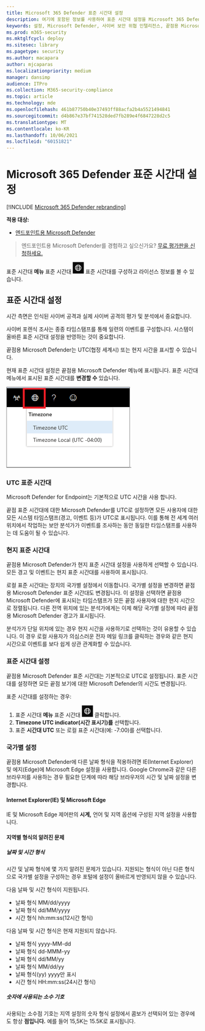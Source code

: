 ```yaml
---
title: Microsoft 365 Defender 표준 시간대 설정
description: 여기에 포함된 정보를 사용하여 표준 시간대 설정을 Microsoft 365 Defender 라이선스 정보를 볼 수 있습니다.
keywords: 설정, Microsoft Defender, 사이버 보안 위협 인텔리전스, 끝점용 Microsoft Defender, 표준 시간대, utc, 현지 시간, 라이선스
ms.prod: m365-security
ms.mktglfcycl: deploy
ms.sitesec: library
ms.pagetype: security
ms.author: macapara
author: mjcaparas
ms.localizationpriority: medium
manager: dansimp
audience: ITPro
ms.collection: M365-security-compliance
ms.topic: article
ms.technology: mde
ms.openlocfilehash: 461b87750b40e37493ff88acfa2b4a5521494841
ms.sourcegitcommit: d4b867e37bf741528ded7fb289e4f6847228d2c5
ms.translationtype: MT
ms.contentlocale: ko-KR
ms.lasthandoff: 10/06/2021
ms.locfileid: "60151821"
---
```

# <a name="microsoft-365-defender-time-zone-settings"></a>Microsoft 365 Defender 표준 시간대 설정

[!INCLUDE [Microsoft 365 Defender rebranding](../../includes/microsoft-defender.md)]

**적용 대상:**
- [엔드포인트용 Microsoft Defender](https://go.microsoft.com/fwlink/p/?linkid=2154037)


> 엔드포인트용 Microsoft Defender를 경험하고 싶으신가요? [무료 평가판을 신청하세요.](https://signup.microsoft.com/create-account/signup?products=7f379fee-c4f9-4278-b0a1-e4c8c2fcdf7e&ru=https://aka.ms/MDEp2OpenTrial?ocid=docs-wdatp-settings-abovefoldlink)

표준 시간대 **메뉴** 표준 시간대 ![ 설정 아이콘1을 사용합니다.](images/atp-time-zone.png) 표준 시간대를 구성하고 라이선스 정보를 볼 수 있습니다.

## <a name="time-zone-settings"></a>표준 시간대 설정

시간 측면은 인식된 사이버 공격과 실제 사이버 공격의 평가 및 분석에서 중요합니다.

사이버 포렌식 조사는 종종 타임스탬프를 통해 일련의 이벤트를 구성합니다. 시스템이 올바른 표준 시간대 설정을 반영하는 것이 중요합니다.

끝점용 Microsoft Defender는 UTC(협정 세계시) 또는 현지 시간을 표시할 수 있습니다.

현재 표준 시간대 설정은 끝점용 Microsoft Defender 메뉴에 표시됩니다. 표준 시간대 메뉴에서 표시된 표준 시간대를 **변경할 수** 있습니다.

![표준 시간대 설정 아이콘2.](images/atp-time-zone-menu.png).

### <a name="utc-time-zone"></a>UTC 표준 시간대

Microsoft Defender for Endpoint는 기본적으로 UTC 시간을 사용 합니다.

끝점 표준 시간대에 대한 Microsoft Defender를 UTC로 설정하면 모든 사용자에 대한 모든 시스템 타임스탬프(경고, 이벤트 등)가 UTC로 표시됩니다. 이를 통해 전 세계 여러 위치에서 작업하는 보안 분석가가 이벤트를 조사하는 동안 동일한 타임스탬프를 사용하는 데 도움이 될 수 있습니다.

### <a name="local-time-zone"></a>현지 표준 시간대

끝점용 Microsoft Defender가 현지 표준 시간대 설정을 사용하게 선택할 수 있습니다. 모든 경고 및 이벤트는 현지 표준 시간대를 사용하여 표시됩니다.

로컬 표준 시간대는 장치의 국가별 설정에서 이동합니다. 국가별 설정을 변경하면 끝점용 Microsoft Defender 표준 시간대도 변경됩니다. 이 설정을 선택하면 끝점용 Microsoft Defender에 표시되는 타임스탬프가 모든 끝점 사용자에 대한 현지 시간으로 정렬됩니다. 다른 전역 위치에 있는 분석가에게는 이제 해당 국가별 설정에 따라 끝점용 Microsoft Defender 경고가 표시됩니다.

분석가가 단일 위치에 있는 경우 현지 시간을 사용하기로 선택하는 것이 유용할 수 있습니다. 이 경우 로컬 사용자가 의심스러운 전자 메일 링크를 클릭하는 경우와 같은 현지 시간으로 이벤트를 보다 쉽게 상관 관계화할 수 있습니다.

### <a name="set-the-time-zone"></a>표준 시간대 설정

끝점용 Microsoft Defender 표준 시간대는 기본적으로 UTC로 설정됩니다. 표준 시간대를 설정하면 모든 끝점 보기에 대한 Microsoft Defender의 시간도 변경됩니다.

표준 시간대를 설정하는 경우:

1. 표준 시간대 **메뉴** 표준 시간대 ![ 설정 아이콘3을 ](images/atp-time-zone.png) 클릭합니다.
2. **Timezone UTC indicator(시간 표시기)를** 선택합니다.
3. 표준 **시간대 UTC** 또는 로컬 표준 시간대(예: -7:00)를 선택합니다.

### <a name="regional-settings"></a>국가별 설정

끝점용 Microsoft Defender에 다른 날짜 형식을 적용하려면 IE(Internet Explorer) 및 에지(Edge)에 Microsoft Edge 설정을 사용합니다. Google Chrome과 같은 다른 브라우저를 사용하는 경우 필요한 단계에 따라 해당 브라우저의 시간 및 날짜 설정을 변경합니다. 

#### <a name="internet-explorer-ie-and-microsoft-edge"></a>Internet Explorer(IE) 및 Microsoft Edge

IE 및 Microsoft Edge 제어판의 **시계,** 언어 및 지역 옵션에 구성된 지역 설정을 사용합니다.  

#### <a name="known-issues-with-regional-formats"></a>지역별 형식의 알려진 문제

##### <a name="date-and-time-formats"></a>날짜 및 시간 형식

시간 및 날짜 형식에 몇 가지 알려진 문제가 있습니다. 지원되는 형식이 아닌 다른 형식으로 국가별 설정을 구성하는 경우 포털에 설정이 올바르게 반영되지 않을 수 있습니다.

다음 날짜 및 시간 형식이 지원됩니다.

- 날짜 형식 MM/dd/yyyy
- 날짜 형식 dd/MM/yyyy
- 시간 형식 hh:mm:ss(12시간 형식)

다음 날짜 및 시간 형식은 현재 지원되지 않습니다.

- 날짜 형식 yyyy-MM-dd
- 날짜 형식 dd-MMM-yy
- 날짜 형식 dd/MM/yy
- 날짜 형식 MM/dd/yy
- 날짜 형식(yy) yyyy만 표시
- 시간 형식 HH:mm:ss(24시간 형식)

##### <a name="decimal-symbol-used-in-numbers"></a>숫자에 사용되는 소수 기호

사용되는 소수점 기호는 지역 설정의 숫자 형식 설정에서 콤보가 선택되어 있는 경우에도 항상 **점입니다.**  예를 들어 15,5K는 15.5K로 표시됩니다.
